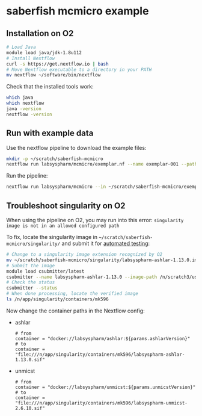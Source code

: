 # saberfish mcmicro example


## Installation on O2

```sh
# Load Java
module load java/jdk-1.8u112
# Install Nextflow
curl -s https://get.nextflow.io | bash
# Move Nextflow executable to a directory in your PATH
mv nextflow ~/software/bin/nextflow
```

Check that the installed tools work:

```sh
which java
which nextflow
java -version
nextflow -version
```

## Run with example data

Use the nextflow pipeline to download the example files:

```sh
mkdir -p ~/scratch/saberfish-mcmicro
nextflow run labsyspharm/mcmicro/exemplar.nf --name exemplar-001 --path ~/scratch/saberfish-mcmicro
```

Run the pipeline:
```sh
nextflow run labsyspharm/mcmicro --in ~/scratch/saberfish-mcmicro/exemplar-001 -w ~/scratch/saberfish-mcmicro/work -c ~/research/saberfish-mcmicro/mk596.config -with-report "~/scratch/saberfish-mcmicro/reports/$USER-$(date -Is).html"
```

## Troubleshoot singularity on O2

When using the pipeline on O2, you may run into this error: `singularity image is not in an allowed configured path`

To fix, locate the singularity image in `~/scratch/saberfish-mcmicro/singularity/` and submit it for [automated testing](https://wiki.rc.hms.harvard.edu/display/O2/Running+Singularity+Containers+in+O2):

```sh
# Change to a singularity image extension recognized by O2
mv ~/scratch/saberfish-mcmicro/singularity/labsyspharm-ashlar-1.13.0.img ~/scratch/saberfish-mcmicro/singularity/labsyspharm-ashlar-1.13.0.sif
# Submit the image
module load csubmitter/latest
csubmitter --name labsyspharm-ashlar-1.13.0 --image-path /n/scratch3/users/m/mk596/saberfish-mcmicro/singularity/labsyspharm-ashlar-1.13.0.sif
# Check the status
csubmitter --status
# When done processing, locate the verified image
ls /n/app/singularity/containers/mk596
```

Now change the container paths in the Nextflow config:

- ashlar
  ```
  # from
  container = "docker://labsyspharm/ashlar:${params.ashlarVersion}"
  # to
  container = "file:///n/app/singularity/containers/mk596/labsyspharm-ashlar-1.13.0.sif"
  ```

- unmicst
  ```
  # from
  container = "docker://labsyspharm/unmicst:${params.unmicstVersion}"
  # to
  container = "file:///n/app/singularity/containers/mk596/labsyspharm-unmicst-2.6.10.sif"
  ```
